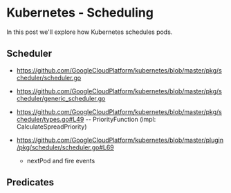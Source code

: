 # Kubernetes - Scheduling

In this post we'll explore how Kubernetes schedules pods.

## Scheduler

* https://github.com/GoogleCloudPlatform/kubernetes/blob/master/pkg/scheduler/scheduler.go

* https://github.com/GoogleCloudPlatform/kubernetes/blob/master/pkg/scheduler/generic_scheduler.go

* https://github.com/GoogleCloudPlatform/kubernetes/blob/master/pkg/scheduler/types.go#L49 -- PriorityFunction (impl: CalculateSpreadPriority)

* https://github.com/GoogleCloudPlatform/kubernetes/blob/master/plugin/pkg/scheduler/scheduler.go#L69
  * nextPod and fire events

## Predicates

    